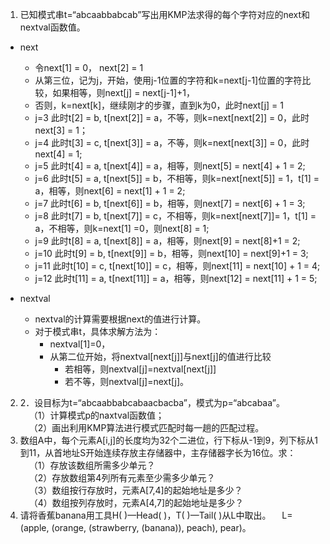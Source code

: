 1. 已知模式串t=“abcaabbabcab”写出用KMP法求得的每个字符对应的next和nextval函数值。    
- next
  - 令next[1] = 0， next[2] = 1
  - 从第三位，记为j，开始，使用j-1位置的字符和k=next[j-1]位置的字符比较，如果相等，则next[j] = next[j-1]+1，
  - 否则，k=next[k]，继续刚才的步骤，直到k为0，此时next[j] = 1
  - j=3    此时t[2] = b, t[next[2]] = a，不等，则k=next[next[2]] = 0，此时next[3] = 1；
  - j=4    此时t[3] = c, t[next[3]] = a，不等，则k=next[next[3]] = 0，此时next[4] = 1;
  - j=5    此时t[4] = a, t[next[4]] = a，相等，则next[5] = next[4] + 1 = 2;
  - j=6    此时t[5] = a, t[next[5]] = b，不相等，则k=next[next[5]] = 1，t[1] = a，相等，则next[6] = next[1] + 1 = 2;
  - j=7    此时t[6] = b, t[next[6]] = b，相等，则next[7] = next[6] + 1 = 3;
  - j=8    此时t[7] = b, t[next[7]] = c，不相等，则k=next[next[7]]= 1，t[1] = a，不相等，则k=next[1] =0，则next[8] = 1;
  - j=9    此时t[8] = a, t[next[8]] = a，相等，则next[9] = next[8]+1 = 2;
  - j=10   此时t[9] = b, t[next[9]] = b，相等，则next[10] = next[9]+1 = 3;
  - j=11   此时t[10] = c, t[next[10]] = c，相等，则next[11] = next[10] + 1 = 4;
  - j=12   此时t[11] = a, t[next[11]] = a，相等，则next[12] = next[11] + 1 = 5;
 
- nextval
  - nextval的计算需要根据next的值进行计算。
  - 对于模式串t，具体求解方法为：
    - nextval[1]=0，
    - 从第二位开始，将nextval[next[j]]与next[j]的值进行比较
      - 若相等，则nextval[j]=nextval[next[j]]
      - 若不等，则nextval[j]=next[j]。

2. 2．设目标为t=“abcaabbabcabaacbacba”，模式为p=“abcabaa”。    
&emsp;（1）计算模式p的naxtval函数值；  
&emsp;（2）画出利用KMP算法进行模式匹配时每一趟的匹配过程。   
3. 数组A中，每个元素A[i,j]的长度均为32个二进位，行下标从-1到9，列下标从1到11，从首地址S开始连续存放主存储器中，主存储器字长为16位。求：  
&emsp;（1）存放该数组所需多少单元？  
&emsp;（2）存放数组第4列所有元素至少需多少单元？  
&emsp;（3）数组按行存放时，元素A[7,4]的起始地址是多少？  
&emsp;（4）数组按列存放时，元素A[4,7]的起始地址是多少？  
4. 请将香蕉banana用工具H( )—Head( )，T( )—Tail( )从L中取出。
&emsp;L=(apple, (orange, (strawberry, (banana)), peach), pear)。